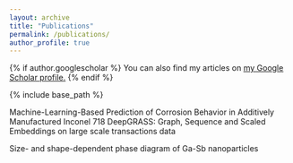 ```yaml
---
layout: archive
title: "Publications"
permalink: /publications/
author_profile: true
---
```


{% if author.googlescholar %}
  You can also find my articles on <u><a href="{{https://scholar.google.com/citations?user=cCKzNMMAAAAJ&hl=en}}">my Google Scholar profile</a>.</u>
{% endif %}

{% include base_path %}

Machine-Learning-Based Prediction of Corrosion Behavior in Additively Manufactured Inconel 718
DeepGRASS: Graph, Sequence and Scaled Embeddings on large scale transactions data

Size- and shape-dependent phase diagram of Ga-Sb nanoparticles


